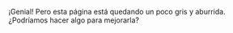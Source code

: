 ¡Genial! Pero esta página está quedando un poco gris y aburrida. ¿Podríamos hacer algo para mejorarla? 